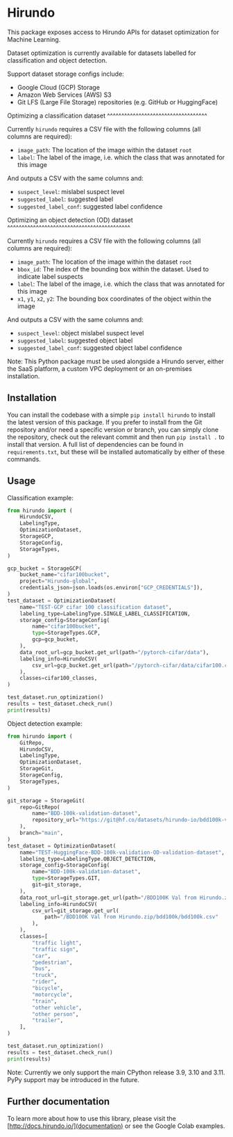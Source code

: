 # Hirundo

This package exposes access to Hirundo APIs for dataset optimization for Machine Learning.

Dataset optimization is currently available for datasets labelled for classification and object detection.


Support dataset storage configs include:
   - Google Cloud (GCP) Storage
   - Amazon Web Services (AWS) S3
   - Git LFS (Large File Storage) repositories (e.g. GitHub or HuggingFace)

Optimizing a classification dataset
^^^^^^^^^^^^^^^^^^^^^^^^^^^^^^^^^^^

Currently ``hirundo`` requires a CSV file with the following columns (all columns are required):
   - ``image_path``: The location of the image within the dataset ``root``
   - ``label``: The label of the image, i.e. which the class that was annotated for this image

And outputs a CSV with the same columns and:
   - ``suspect_level``: mislabel suspect level
   - ``suggested_label``: suggested label
   - ``suggested_label_conf``: suggested label confidence

Optimizing an object detection (OD) dataset
^^^^^^^^^^^^^^^^^^^^^^^^^^^^^^^^^^^^^^^^^^^

Currently ``hirundo`` requires a CSV file with the following columns (all columns are required):
   - ``image_path``: The location of the image within the dataset ``root``
   - ``bbox_id``: The index of the bounding box within the dataset. Used to indicate label suspects
   - ``label``: The label of the image, i.e. which the class that was annotated for this image
   - ``x1``, ``y1``, ``x2``, ``y2``: The bounding box coordinates of the object within the image

And outputs a CSV with the same columns and:
   - ``suspect_level``: object mislabel suspect level
   - ``suggested_label``: suggested object label
   - ``suggested_label_conf``: suggested object label confidence

Note: This Python package must be used alongside a Hirundo server, either the SaaS platform, a custom VPC deployment or an on-premises installation.


## Installation

You can install the codebase with a simple `pip install hirundo` to install the latest version of this package. If you prefer to install from the Git repository and/or need a specific version or branch, you can simply clone the repository, check out the relevant commit and then run `pip install .` to install that version. A full list of dependencies can be found in `requirements.txt`, but these will be installed automatically by either of these commands.

## Usage

Classification example:
```python
from hirundo import (
    HirundoCSV,
    LabelingType,
    OptimizationDataset,
    StorageGCP,
    StorageConfig,
    StorageTypes,
)

gcp_bucket = StorageGCP(
    bucket_name="cifar100bucket",
    project="Hirundo-global",
    credentials_json=json.loads(os.environ["GCP_CREDENTIALS"]),
)
test_dataset = OptimizationDataset(
    name="TEST-GCP cifar 100 classification dataset",
    labeling_type=LabelingType.SINGLE_LABEL_CLASSIFICATION,
    storage_config=StorageConfig(
        name="cifar100bucket",
        type=StorageTypes.GCP,
        gcp=gcp_bucket,
    ),
    data_root_url=gcp_bucket.get_url(path="/pytorch-cifar/data"),
    labeling_info=HirundoCSV(
        csv_url=gcp_bucket.get_url(path="/pytorch-cifar/data/cifar100.csv"),
    ),
    classes=cifar100_classes,
)

test_dataset.run_optimization()
results = test_dataset.check_run()
print(results)
```


Object detection example:

```python
from hirundo import (
    GitRepo,
    HirundoCSV,
    LabelingType,
    OptimizationDataset,
    StorageGit,
    StorageConfig,
    StorageTypes,
)

git_storage = StorageGit(
    repo=GitRepo(
        name="BDD-100k-validation-dataset",
        repository_url="https://git@hf.co/datasets/hirundo-io/bdd100k-validation-only.git",
    ),
    branch="main",
)
test_dataset = OptimizationDataset(
    name="TEST-HuggingFace-BDD-100k-validation-OD-validation-dataset",
    labeling_type=LabelingType.OBJECT_DETECTION,
    storage_config=StorageConfig(
        name="BDD-100k-validation-dataset",
        type=StorageTypes.GIT,
        git=git_storage,
    ),
    data_root_url=git_storage.get_url(path="/BDD100K Val from Hirundo.zip/bdd100k"),
    labeling_info=HirundoCSV(
        csv_url=git_storage.get_url(
            path="/BDD100K Val from Hirundo.zip/bdd100k/bdd100k.csv"
        ),
    ),
    classes=[
        "traffic light",
        "traffic sign",
        "car",
        "pedestrian",
        "bus",
        "truck",
        "rider",
        "bicycle",
        "motorcycle",
        "train",
        "other vehicle",
        "other person",
        "trailer",
    ],
)

test_dataset.run_optimization()
results = test_dataset.check_run()
print(results)
```

Note: Currently we only support the main CPython release 3.9, 3.10 and 3.11. PyPy support may be introduced in the future.

## Further documentation

To learn more about how to use this library, please visit the [http://docs.hirundo.io/](documentation) or see the Google Colab examples.
